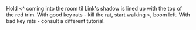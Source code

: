 Hold <^ coming into the room til Link's shadow is lined up with the top of the red trim.
With good key rats - kill the rat, start walking >, boom left.
With bad key rats - consult a different tutorial.
